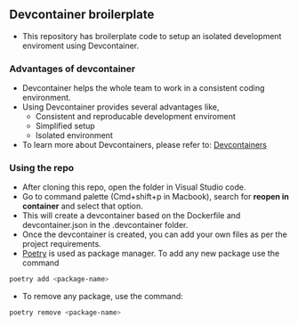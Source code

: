 ## Devcontainer broilerplate
* This repository has broilerplate code to setup an isolated development enviroment using Devcontainer. 

### Advantages of devcontainer
* Devcontainer helps the whole team to work in a consistent coding environment. 
* Using Devcontainer provides several advantages like, 
    * Consistent and reproducable development enviroment
    * Simplified setup
    * Isolated environment
* To learn more about Devcontainers, please refer to: [Devcontainers](https://code.visualstudio.com/docs/devcontainers/tutorial)

### Using the repo
* After cloning this repo, open the folder in Visual Studio code. 
* Go to command palette (Cmd+shift+p in Macbook), search for **reopen in container** and select that option.
* This will create a devcontainer based on the Dockerfile and devcontainer.json in the .devcontainer folder.
* Once the devcontainer is created, you can add your own files as per the project requirements. 
* [Poetry](https://python-poetry.org/docs/basic-usage/) is used as package manager. To add any new package use the command
```bash
poetry add <package-name>
```
* To remove any package, use the command:
```bash
poetry remove <package-name>
```
